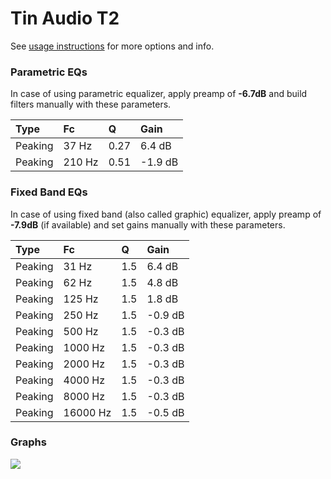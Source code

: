 # Tin Audio T2
See [usage instructions](https://github.com/jaakkopasanen/AutoEq#usage) for more options and info.

### Parametric EQs
In case of using parametric equalizer, apply preamp of **-6.7dB** and build filters manually
with these parameters. 


| Type    | Fc     |    Q | Gain    |
|:--------|:-------|:-----|:--------|
| Peaking | 37 Hz  | 0.27 | 6.4 dB  |
| Peaking | 210 Hz | 0.51 | -1.9 dB |

### Fixed Band EQs
In case of using fixed band (also called graphic) equalizer, apply preamp of **-7.9dB**
(if available) and set gains manually with these parameters.

| Type    | Fc       |   Q | Gain    |
|:--------|:---------|:----|:--------|
| Peaking | 31 Hz    | 1.5 | 6.4 dB  |
| Peaking | 62 Hz    | 1.5 | 4.8 dB  |
| Peaking | 125 Hz   | 1.5 | 1.8 dB  |
| Peaking | 250 Hz   | 1.5 | -0.9 dB |
| Peaking | 500 Hz   | 1.5 | -0.3 dB |
| Peaking | 1000 Hz  | 1.5 | -0.3 dB |
| Peaking | 2000 Hz  | 1.5 | -0.3 dB |
| Peaking | 4000 Hz  | 1.5 | -0.3 dB |
| Peaking | 8000 Hz  | 1.5 | -0.3 dB |
| Peaking | 16000 Hz | 1.5 | -0.5 dB |

### Graphs
![](https://raw.githubusercontent.com/jaakkopasanen/AutoEq/master/results/banbeucmas/Tin%20Audio%20T2%20(+4%20Bass)/Tin%20Audio%20T2.png)